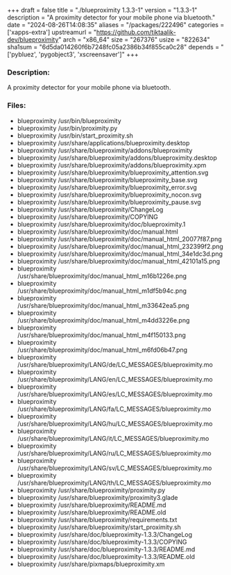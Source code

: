 +++
draft = false
title = "./blueproximity 1.3.3-1"
version = "1.3.3-1"
description = "A proximity detector for your mobile phone via bluetooth."
date = "2024-08-26T14:08:35"
aliases = "/packages/222496"
categories = ['xapps-extra']
upstreamurl = "https://github.com/tiktaalik-dev/blueproximity"
arch = "x86_64"
size = "267376"
usize = "822634"
sha1sum = "6d5da014260f6b7248fc05a2386b34f855ca0c28"
depends = "['pybluez', 'pygobject3', 'xscreensaver']"
+++
### Description: 
A proximity detector for your mobile phone via bluetooth.

### Files: 
* blueproximity /usr/bin/blueproximity
* blueproximity /usr/bin/proximity.py
* blueproximity /usr/bin/start_proximity.sh
* blueproximity /usr/share/applications/blueproximity.desktop
* blueproximity /usr/share/blueproximity/addons/blueproximity
* blueproximity /usr/share/blueproximity/addons/blueproximity.desktop
* blueproximity /usr/share/blueproximity/addons/blueproximity.xpm
* blueproximity /usr/share/blueproximity/blueproximity_attention.svg
* blueproximity /usr/share/blueproximity/blueproximity_base.svg
* blueproximity /usr/share/blueproximity/blueproximity_error.svg
* blueproximity /usr/share/blueproximity/blueproximity_nocon.svg
* blueproximity /usr/share/blueproximity/blueproximity_pause.svg
* blueproximity /usr/share/blueproximity/ChangeLog
* blueproximity /usr/share/blueproximity/COPYING
* blueproximity /usr/share/blueproximity/doc/blueproximity.1
* blueproximity /usr/share/blueproximity/doc/manual.html
* blueproximity /usr/share/blueproximity/doc/manual_html_20077f87.png
* blueproximity /usr/share/blueproximity/doc/manual_html_232399f2.png
* blueproximity /usr/share/blueproximity/doc/manual_html_34e1dc3d.png
* blueproximity /usr/share/blueproximity/doc/manual_html_42101a15.png
* blueproximity /usr/share/blueproximity/doc/manual_html_m16b1226e.png
* blueproximity /usr/share/blueproximity/doc/manual_html_m1df5b94c.png
* blueproximity /usr/share/blueproximity/doc/manual_html_m33642ea5.png
* blueproximity /usr/share/blueproximity/doc/manual_html_m4dd3226e.png
* blueproximity /usr/share/blueproximity/doc/manual_html_m4f150133.png
* blueproximity /usr/share/blueproximity/doc/manual_html_m6fd06b47.png
* blueproximity /usr/share/blueproximity/LANG/de/LC_MESSAGES/blueproximity.mo
* blueproximity /usr/share/blueproximity/LANG/en/LC_MESSAGES/blueproximity.mo
* blueproximity /usr/share/blueproximity/LANG/es/LC_MESSAGES/blueproximity.mo
* blueproximity /usr/share/blueproximity/LANG/fa/LC_MESSAGES/blueproximity.mo
* blueproximity /usr/share/blueproximity/LANG/hu/LC_MESSAGES/blueproximity.mo
* blueproximity /usr/share/blueproximity/LANG/it/LC_MESSAGES/blueproximity.mo
* blueproximity /usr/share/blueproximity/LANG/ru/LC_MESSAGES/blueproximity.mo
* blueproximity /usr/share/blueproximity/LANG/sv/LC_MESSAGES/blueproximity.mo
* blueproximity /usr/share/blueproximity/LANG/th/LC_MESSAGES/blueproximity.mo
* blueproximity /usr/share/blueproximity/proximity.py
* blueproximity /usr/share/blueproximity/proximity3.glade
* blueproximity /usr/share/blueproximity/README.md
* blueproximity /usr/share/blueproximity/README.old
* blueproximity /usr/share/blueproximity/requirements.txt
* blueproximity /usr/share/blueproximity/start_proximity.sh
* blueproximity /usr/share/doc/blueproximity-1.3.3/ChangeLog
* blueproximity /usr/share/doc/blueproximity-1.3.3/COPYING
* blueproximity /usr/share/doc/blueproximity-1.3.3/README.md
* blueproximity /usr/share/doc/blueproximity-1.3.3/README.old
* blueproximity /usr/share/pixmaps/blueproximity.xm
